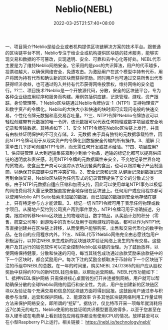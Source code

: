 ﻿---
weight: 
title: "Neblio(NEBL)"
description: "Neblio是给企业或者机构提供区块链解决方案的技术平台"
date: 2022-03-25T21:57:40+08:00
lastmod: 2022-03-25T16:45:40+08:00
draft: false
authors: ["Metabd"]
featuredImage: "neblionebl.webp"
link: ""
tags: ["数字代币","Neblio(NEBL)"]
categories: ["navigation"]
navigation: ["数字代币"]
lightgallery: true
toc: true
pinned: false
recommend: false
recommend1: false
---
一、项目简介?Neblio是给企业或者机构提供区块链解决方案的技术平台。跟普通的区块链平台不同，Neblio专注于给企业或机构提供区块链的技术服务，能够实现交易和数据的不可篡改，实现透明、安全、可靠和去中心化等好处。NEBL代币主要是为了维持Neblio网络安全。它采用的是pos的共识算法，用户的代币越多，投票权越大，以确保网络安全，免遭攻击。为激励用户在这个模型中持有代币，用户将因为持有代币和确认新的区块而获得奖励。同时用户也可通过交易所售出代币获得经济收益，也可通过购入并持有代币获得网络投票权，维持网络的安全运行。??二、项目技术?Neblio是一个开放源代码，分散，安全的区块链平台，专为各种企业级应用程序和服务而构建。用例包括供应链，记录管理，游戏，资产跟踪，身份管理等。?
Neblio区块链通过Neblio令牌协议-1（NTP1）支持物理资产和数字资产的令牌化。Neblio的大块大小和快速的块时间可实现闪电般的快速交易，个性化令牌元数据和高交易吞吐量。??三、NTP1令牌?Neblio令牌协议可以轻松创建带有元数据的唯一令牌，该元数据可以代表任何物理或数字项目或安全地记录和传输数据。其特点如下：1、安全
NTP1令牌在Neblio区块链上发行，并具有由权益证明保护的不可变存储。2、元数据
由于具有独特的元数据承载特性，因此NTP1令牌可用于从现实资产的令牌化到数据安全传输的所有操作。3、缓解
只需单击几下即可创建NTP1令牌，而无需任何开发或技术经验。??四、项目应用?1、供应链管理
从大到运输集装箱到小到单个物品，运输的标记化都可以提高供应链的透明度和责任感。利用NTP1令牌的元数据属性来安全，不变地记录世界各地的货物流，使食品生产商可以追踪从农场到餐桌的食品，也可以跟踪电子产品制造商，以确保其供应链中没有冲突矿物。2、安全记录和记录
从健康记录到数据记录再到金融交易，Neblio区块链为任何形式的记录管理提供了安全的分散式分类帐。由于NTP1元数据自适应压缩和加密支持，因此可以使用单笔NTP1事务以极低的网络费用将大量记录数据直接安全地存储在区块链上。任何用户或应用程序都可以使用Neblio API Suite检索未加密的数据，而已加密的数据则安全地存储在链上，只有特定参与方才能读取。3、标记一切
NTP1令牌可用于表示任何物理或数字项目。从房地产契约到公司资产再到事件票务，NTP1令牌可用于准确描述，分类，跟踪和转移Neblio区块链上的物理项目。数字物品，从奖励计划的积分（零售，航空公司等）到游戏中的货币以及用于视频游戏的物品，都可以作为NTP1代币直接创建并在区块链上转移，从而使用户能够购买，出售和交易代币化的数字物品。在各自的应用程序内外。??五、NEBL代币?Neblio网络完全由志愿钱包用户积极运行，以押注NEBL来生成新的区块链块并验证网络上发生的所有交易。这些用户及其运行的钱包软件可以完全控制Neblio区块链的治理。为了鼓励放样，以使网络保持健康，分散和快速的闪电，每当其钱包成功通过放款奖励来放款链中的下一个区块时，都会奖励用户。每次下注的奖励金额取决于币龄和下一个区块链下注的币组中NEBL的总数。在一年的时间里，购买NEBL 24/7/365的用户应从股权奖励中获得约10％的新NEBL钱包余额，以帮助运营网络。NEBL代币功能如下：1、抵押NEBL保护网络
只需保持核心桌面钱包打开并连接到网络，用户就可以帮助确保分散的全球Neblio网络的运行和安全性。为此，用户在创建新的区块链区块以及验证每个充满交易和信息的区块链方面将得到回报。这鼓励用户通过参与积极参与治理，运营和保护网络。2、能源效率
许多其他区块链网络利用工作量证明方法来保护网络安全，即所谓的“挖矿”。据估计，仅比特币开采一项每年就消耗将近7亿美元的电力。Neblio使用的权益证明共识模型要高效得多，以至于您甚至在存入硬币或在电费单上看到钱包应用程序都没有使用CPU的情况。放样甚至可以在小型Raspberry Pi上运行。相关链接：
https://nebl.io/technology/nebl/

